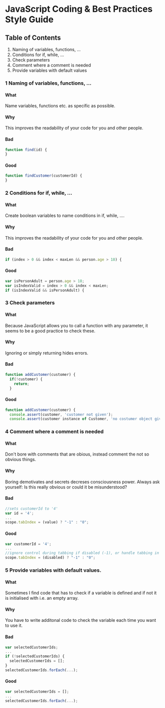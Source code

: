 # JavaScript Coding & Best Practices Style Guide


## Table of Contents

  1. Naming of variables, functions, ...
  2. Conditions for if, while, ...
  3. Check parameters
  4. Comment where a comment is needed
  5. Provide variables with default values

### 1 Naming of variables, functions, ...
#### What
Name variables, functions etc. as specific as possible.
  
#### Why
This improves the readability of your code for you and other people.

#### Bad
  ```javascript
  function find(id) {
  }
  ```
  
#### Good
  ```javascript
  function findCustomer(customerId) {
  }
  ```

### 2 Conditions for if, while, ...
#### What
Create boolean variables to name conditions in if, while, ....
  
#### Why
This improves the readability of your code for you and other people.

#### Bad
  ```javascript
  if (index > 0 && index < maxLen && person.age > 18) {
  ```
  
#### Good
  ```javascript
  var isPersonAdult = person.age > 18;
  var isIndexValid = index > 0 && index < maxLen;
  if (isIndexValid && isPersonAdult) {
  ```
### 3 Check parameters
#### What
Because JavaScript allows you to call a function with any parameter, it seems to be a good practice to check these.
  
#### Why
Ignoring or simply returning hides errors. 

#### Bad
  ```javascript
  function addCustomer(customer) {
    if(!customer) {
      return;
    }
  ```
  
#### Good
  ```javascript
  function addCustomer(customer) {
    console.assert(customer, 'customer not given');
    console.assert(customer instance of Customer, 'no costumer object given');
  ```

### 4 Comment where a comment is needed
#### What
Don't bore with comments that are obious, instead comment the not so obvious things.

#### Why
Boring demotivates and secrets decreses consciousness power. Always ask yourself: Is this really obvious or could it be misunderstood?

#### Bad
  ```javascript
  //sets customerId to '4'
  var id = '4';
  ...
  scope.tabIndex = (value) ? "-1" : "0";
  
  ```
  
#### Good
  ```javascript
  var customerId = '4';
  ...
  //ignore control during tabbing if disabled (-1), or handle tabbing in source order (0) otherwise
  scope.tabIndex = (disabled) ? "-1" : "0";
  
  ```
  
  
### 5 Provide variables with default values.
#### What
Sometimes I find code that has to check if a variable is defined and if not it is initialised with i.e. an empty array.

#### Why
You have to write additonal code to check the variable each time you want to use it.

#### Bad
  ```javascript
  var selectedCustomerIds;
  ...
  if (!selectedCustomerIds) {
    selectedCustomerIds = [];
  }
  selectedCustomerIds.forEach(...); 
  ```
  
#### Good
  ```javascript
  var selectedCustomerIds = [];
  ...
  selectedCustomerIds.forEach(...); 
  ```



